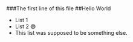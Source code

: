 #
###The first line of this file
##Hello World
- List 1
- List 2 :smile: 
- This list was supposed to be something else.
